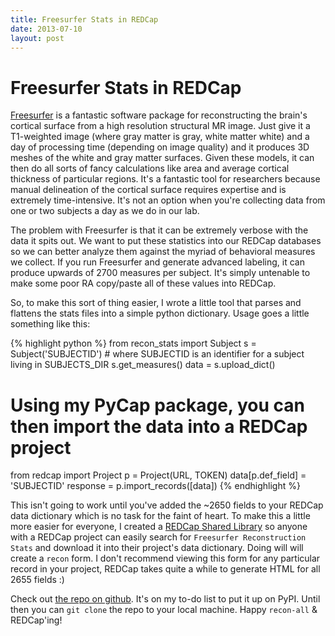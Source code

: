```yaml
---
title: Freesurfer Stats in REDCap
date: 2013-07-10
layout: post
---
```


# Freesurfer Stats in REDCap

[Freesurfer](http://surver.nmr.mgh.harvard.edu) is a fantastic software package for reconstructing the brain's cortical surface from a high resolution structural MR image. Just give it a T1-weighted image (where gray matter is gray, white matter white) and a day of processing time (depending on image quality) and it produces 3D meshes of the white and gray matter surfaces. Given these models, it can then do all sorts of fancy calculations like area and average cortical thickness of particular regions. It's a fantastic tool for researchers because manual delineation of the cortical surface requires expertise and is extremely time-intensive. It's not an option when you're collecting data from one or two subjects a day as we do in our lab.

The problem with Freesurfer is that it can be extremely verbose with the data it spits out. We want to put these statistics into our REDCap databases so we can better analyze them against the myriad of behavioral measures we collect. If you run Freesurfer and generate advanced labeling, it can produce upwards of 2700 measures per subject. It's simply untenable to make some poor RA copy/paste all of these values into REDCap.

So, to make this sort of thing easier, I wrote a little tool that parses and flattens the stats files into a simple python dictionary. Usage goes a little something like this:

{% highlight python %}
from recon_stats import Subject
s = Subject('SUBJECTID') # where SUBJECTID is an identifier for a subject living in SUBJECTS_DIR
s.get_measures()
data = s.upload_dict()

# Using my PyCap package, you can then import the data into a REDCap project

from redcap import Project
p = Project(URL, TOKEN)
data[p.def_field] = 'SUBJECTID'
response = p.import_records([data])
{% endhighlight %}

This isn't going to work until you've added the ~2650 fields to your REDCap data dictionary which is no task for the faint of heart. To make this a little more easier for everyone, I created a [REDCap Shared Library](http://www.project-redcap.org/library/) so anyone with a REDCap project can easily search for `Freesurfer Reconstruction Stats` and download it into their project's data dictionary. Doing will will create a `recon` form. I don't recommend viewing this form for any particular record in your project, REDCap takes quite a while to generate HTML for all 2655 fields :)

Check out [the repo on github](https://github.com/sburns/recon-stats). It's on my to-do list to put it up on PyPI. Until then you can `git clone` the repo to your local machine. Happy `recon-all` & REDCap'ing!